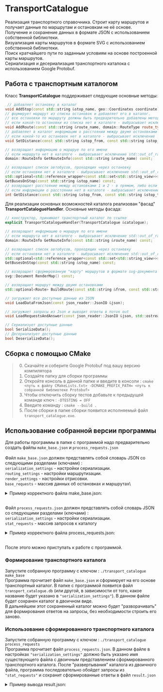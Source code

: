 # TransportCatalogue

Реализация транспортного справочника. 
Строит карту маршрутов и получает данные по маршрутам и остановкам не её основе.\
Получение и сохранение данных в формате JSON с использованием собственной библиотеки.\
Визуализация карты маршрутов в формате SVG с использованием собственной библиотеки.\
Поиск кратчайшего пути по заданным условиям на основе построенной карты маршрутов.\
Сериализация и десериализация транспортного каталока с использованием Google Protobuf.

## Работа с транспортным каталогом
Класс **TransportCatalogue** поддерживает следующие основные методы:
```c++
 // добавляет остановку в каталог
void AddStop(const std::string &stop_name, geo::Coordinates coordinate);
// формирует маршрут из списка остановок и добавляет его в каталог.
// все остановки по маршруту должны быть предварительно добавлены методом AddStop
// если какой-то остановки из списка нет в каталоге - выбрасывает исключение
void AddRoute(const std::string &route_name, domain::RouteType route_type, const std::vector<std::string> &stops);
// добавляет в каталог информацию о расстоянии между двумя остановками
// если какой-то из остановок нет в каталоге - выбрасывает исключение
void SetDistance(const std::string &stop_from, const std::string &stop_to, int distance);

// возвращает информацию о маршруе по его имени
// если маршрута нет в каталоге - выбрасывает исключение std::out_of_range
domain::RouteInfo GetRouteInfo(const std::string &route_name) const;

// возвращает список автобусов, проходящих через остановку
// если остановки нет в каталоге - выбрасывает исключение std::out_of_range
std::optional<std::reference_wrapper<const std::set<std::string_view>>>
GetBusesOnStop(const std::string &stop_name) const;
// возвращает расстояние между остановками 1 и 2 - в прямом, либо если нет - в обратном направлении
// если информации о расстоянии нет в каталоге - выбрасывает исключение
int GetDistance(const std::string &stop_from, const std::string &stop_to) const;
```
Для реализации основных возможностей каталога реализован "фасад" **TransportCatalogueHandler**. Основные методы фасада:
```c++
// конструктор, принимает транспортный каталог по ссылке
explicit TransportCatalogueHandler(TransportCatalogue &catalogue);

// возвращает информацию о маршруе по его имени
// если маршрута нет в каталоге - выбрасывает исключение std::out_of_range
domain::RouteInfo GetRouteInfo(const std::string &route_name) const;

// возвращает список автобусов, проходящих через остановку
// если остановки нет в каталоге - выбрасывает исключение std::out_of_range
std::optional<std::reference_wrapper<const std::set<std::string_view>>>
GetBusesOnStop(const std::string &stop_name) const;

// возвращает сформированную "карту" маршрутов в формате svg-документа
svg::Document RenderMap() const;

// возвращает маршрут между двумя остановками
std::optional<Route> BuildRoute(const std::string &from, const std::string &to);

// загружает все доступные данные из JSON
void LoadDataFromJson(const json_reader::JsonIO &json);

// загружает запросы из Json и выводит ответы в поток out
void LoadRequestsAndAnswer(const json_reader::JsonIO &json, std::ostream &out);

// Сериализует доступные данные
bool SerializeData();
// Десериализует доступные данные
bool DeserializeData();
```

## Сборка с помощью CMake
> 0. Скачайте и соберите Google Protobuf под вашу версию компилятора
> 1. Создайте папку для сборки программы
> 2. Откройте консоль в данной папке и введите в консоли : `cmake <путь к файлу CMakeLists.txt> -DCMAKE_PREFIX_PATH= <путь к собранной библиотеке Protobuf>` 
> 3. Чтобы отключить сборку тестов добавьте к предыдущей команде ключ : `-DTESTING = OFF`
> 4. Введите команду : `cmake --build .` 
> 5. После сборки в папке сборки появится исполняемый файл `transport_catalogue.exe`.

## Использование собранной версии программы

Для работы программы в папке с программой надо предварительно создать файлы `make_base.json` и `process_requests.json`\
\
Файл `make_base.json` должен представлять собой словарь JSON со следующими разделами (ключами) :\
`serialization_settings` - настройки сериализации.\
`routing_settings` - настройки маршрутизации. \
`render_settings` - настройки отрисовки. \
`base_requests` - массив данных об остановках и маршрутах\
<details>
  <summary>Пример корректного файла make_base.json:</summary>

```json 
  {
      "serialization_settings": {
          "file": "transport_catalogue.db"
      },
      "routing_settings": {
          "bus_wait_time": 2,
          "bus_velocity": 30
      },
      "render_settings": {
          "width": 1200,
          "height": 500,
          "padding": 50,
          "stop_radius": 5,
          "line_width": 14,
          "bus_label_font_size": 20,
          "bus_label_offset": [
              7,
              15
          ],
          "stop_label_font_size": 18,
          "stop_label_offset": [
              7,
              -3
          ],
          "underlayer_color": [
              255,
              255,
              255,
              0.85
          ],
          "underlayer_width": 3,
          "color_palette": [
              "green",
              [
                  255,
                  160,
                  0
              ],
              "red"
          ]
      },
      "base_requests": [
          {
              "type": "Bus",
              "name": "14",
              "stops": [
                  "Улица Лизы Чайкиной",
                  "Электросети",
                  "Ривьерский мост",
                  "Гостиница Сочи",
                  "Кубанская улица",
                  "По требованию",
                  "Улица Докучаева",
                  "Улица Лизы Чайкиной"
              ],
              "is_roundtrip": true
          },
          {
              "type": "Bus",
              "name": "24",
              "stops": [
                  "Улица Докучаева",
                  "Параллельная улица",
                  "Электросети",
                  "Санаторий Родина"
              ],
              "is_roundtrip": false
          },
          {
              "type": "Bus",
              "name": "114",
              "stops": [
                  "Морской вокзал",
                  "Ривьерский мост"
              ],
              "is_roundtrip": false
          },
          {
              "type": "Stop",
              "name": "Улица Лизы Чайкиной",
              "latitude": 43.590317,
              "longitude": 39.746833,
              "road_distances": {
                  "Электросети": 4300,
                  "Улица Докучаева": 2000
              }
          },
          {
              "type": "Stop",
              "name": "Морской вокзал",
              "latitude": 43.581969,
              "longitude": 39.719848,
              "road_distances": {
                  "Ривьерский мост": 850
              }
          },
          {
              "type": "Stop",
              "name": "Электросети",
              "latitude": 43.598701,
              "longitude": 39.730623,
              "road_distances": {
                  "Санаторий Родина": 4500,
                  "Параллельная улица": 1200,
                  "Ривьерский мост": 1900
              }
          },
          {
              "type": "Stop",
              "name": "Ривьерский мост",
              "latitude": 43.587795,
              "longitude": 39.716901,
              "road_distances": {
                  "Морской вокзал": 850,
                  "Гостиница Сочи": 1740
              }
          },
          {
              "type": "Stop",
              "name": "Гостиница Сочи",
              "latitude": 43.578079,
              "longitude": 39.728068,
              "road_distances": {
                  "Кубанская улица": 320
              }
          },
          {
              "type": "Stop",
              "name": "Кубанская улица",
              "latitude": 43.578509,
              "longitude": 39.730959,
              "road_distances": {
                  "По требованию": 370
              }
          },
          {
              "type": "Stop",
              "name": "По требованию",
              "latitude": 43.579285,
              "longitude": 39.733742,
              "road_distances": {
                  "Улица Докучаева": 600
              }
          },
          {
              "type": "Stop",
              "name": "Улица Докучаева",
              "latitude": 43.585586,
              "longitude": 39.733879,
              "road_distances": {
                  "Параллельная улица": 1100
              }
          },
          {
              "type": "Stop",
              "name": "Параллельная улица",
              "latitude": 43.590041,
              "longitude": 39.732886,
              "road_distances": {}
          },
          {
              "type": "Stop",
              "name": "Санаторий Родина",
              "latitude": 43.601202,
              "longitude": 39.715498,
              "road_distances": {}
          }
      ]
  }  
```
</details>

\
Файл `process_requests.json` должен представлять собой словарь JSON со следующими разделами (ключами) :\
`serialization_settings` - настройки сериализации.\
`stat_requests` - массив запросов к каталогу

<details>
  <summary>Пример корректного файла process_requests.json:</summary>

```json 
  {
      "serialization_settings": {
          "file": "transport_catalogue.db"
      },
      "stat_requests": [
          {
              "id": 218563507,
              "type": "Bus",
              "name": "14"
          },
          {
              "id": 508658276,
              "type": "Stop",
              "name": "Электросети"
          },
          {
              "id": 1964680131,
              "type": "Route",
              "from": "Морской вокзал",
              "to": "Параллельная улица"
          },
          {
              "id": 1359372752,
              "type": "Map"
          }
      ]
  }
```
</details>

\
После этого можно приступать к работе с программой.
### Формирование транспортного каталога
Запустите собранную программу с ключом : `./transport_catalogue make_base`\
Программа прочитает файл `make_base.json` и сформирует на его основе транспортный каталог.
В папке с программой появится файл `transport_catalogue.db` (или другой, в зависимости от того, какое название будет указано в `"serialization_settings"`). В данном файле будет сохранен каталог в двоичном виде.\
В дальнейшем этот сохраненный каталог можно будет "разворачивать" для формирования ответов на запросы, без необходимости строить его заново.

### Использование сформированного транспортного каталога
Запустите собранную программу с ключом : `./transport_catalogue process_requests`\
Программа прочитает файл `process_requests.json`. В данном файле в настройках `"serialization_settings"` должно быть указано имя существующего файла с двоичным представлением сформированного транспортного каталога.
После "развертывания" каталога из двоичного файла, программа последовательно обойдет запросы из `"stat_requests"` и сохранит сформированные ответы в файл `result.json`

<details>
  <summary>Пример вывода result.json:</summary>

```json
[{
  "curvature": 1.60481,
  "request_id": 218563507,
  "route_length": 11230,
  "stop_count": 8,
  "unique_stop_count": 7
}, {
  "buses": ["14", "24"],
  "request_id": 508658276
}, {
  "items": [{
    "stop_name": "Морской вокзал",
    "time": 2,
    "type": "Wait"
  }, {
    "bus": "114",
    "span_count": 1,
    "time": 1.7,
    "type": "Bus"
  }, {
    "stop_name": "Ривьерский мост",
    "time": 2,
    "type": "Wait"
  }, {
    "bus": "14",
    "span_count": 4,
    "time": 6.06,
    "type": "Bus"
  }, {
    "stop_name": "Улица Докучаева",
    "time": 2,
    "type": "Wait"
  }, {
    "bus": "24",
    "span_count": 1,
    "time": 2.2,
    "type": "Bus"
  }],
  "request_id": 1964680131,
  "total_time": 15.96
}, {
  "map": "<?xml version=\"1.0\" encoding=\"UTF-8\" ?>\n<svg xmlns=\"http://www.w3.org/2000/svg\" version=\"1.1\">\n  <polyline points=\"125.25,382.708 74.2702,281.925 125.25,382.708\" fill=\"none\" stroke=\"green\" stroke-width=\"14\" stroke-linecap=\"round\" stroke-linejoin=\"round\"/>\n  <polyline points=\"592.058,238.297 311.644,93.2643 74.2702,281.925 267.446,450 317.457,442.562 365.599,429.138 367.969,320.138 592.058,238.297\" fill=\"none\" stroke=\"rgb(255,160,0)\" stroke-width=\"14\" stroke-linecap=\"round\" stroke-linejoin=\"round\"/>\n  <polyline points=\"367.969,320.138 350.791,243.072 311.644,93.2643 50,50 311.644,93.2643 350.791,243.072 367.969,320.138\" fill=\"none\" stroke=\"red\" stroke-width=\"14\" stroke-linecap=\"round\" stroke-linejoin=\"round\"/>\n  <text fill=\"rgba(255,255,255,0.85)\" stroke=\"rgba(255,255,255,0.85)\" stroke-width=\"3\" stroke-linecap=\"round\" stroke-linejoin=\"round\" x=\"125.25\" y=\"382.708\" dx=\"7\" dy=\"15\" font-size=\"20\" font-family=\"Verdana\" font-weight=\"bold\">114</text>\n  <text fill=\"green\" x=\"125.25\" y=\"382.708\" dx=\"7\" dy=\"15\" font-size=\"20\" font-family=\"Verdana\" font-weight=\"bold\">114</text>\n  <text fill=\"rgba(255,255,255,0.85)\" stroke=\"rgba(255,255,255,0.85)\" stroke-width=\"3\" stroke-linecap=\"round\" stroke-linejoin=\"round\" x=\"74.2702\" y=\"281.925\" dx=\"7\" dy=\"15\" font-size=\"20\" font-family=\"Verdana\" font-weight=\"bold\">114</text>\n  <text fill=\"green\" x=\"74.2702\" y=\"281.925\" dx=\"7\" dy=\"15\" font-size=\"20\" font-family=\"Verdana\" font-weight=\"bold\">114</text>\n  <text fill=\"rgba(255,255,255,0.85)\" stroke=\"rgba(255,255,255,0.85)\" stroke-width=\"3\" stroke-linecap=\"round\" stroke-linejoin=\"round\" x=\"592.058\" y=\"238.297\" dx=\"7\" dy=\"15\" font-size=\"20\" font-family=\"Verdana\" font-weight=\"bold\">14</text>\n  <text fill=\"rgb(255,160,0)\" x=\"592.058\" y=\"238.297\" dx=\"7\" dy=\"15\" font-size=\"20\" font-family=\"Verdana\" font-weight=\"bold\">14</text>\n  <text fill=\"rgba(255,255,255,0.85)\" stroke=\"rgba(255,255,255,0.85)\" stroke-width=\"3\" stroke-linecap=\"round\" stroke-linejoin=\"round\" x=\"367.969\" y=\"320.138\" dx=\"7\" dy=\"15\" font-size=\"20\" font-family=\"Verdana\" font-weight=\"bold\">24</text>\n  <text fill=\"red\" x=\"367.969\" y=\"320.138\" dx=\"7\" dy=\"15\" font-size=\"20\" font-family=\"Verdana\" font-weight=\"bold\">24</text>\n  <text fill=\"rgba(255,255,255,0.85)\" stroke=\"rgba(255,255,255,0.85)\" stroke-width=\"3\" stroke-linecap=\"round\" stroke-linejoin=\"round\" x=\"50\" y=\"50\" dx=\"7\" dy=\"15\" font-size=\"20\" font-family=\"Verdana\" font-weight=\"bold\">24</text>\n  <text fill=\"red\" x=\"50\" y=\"50\" dx=\"7\" dy=\"15\" font-size=\"20\" font-family=\"Verdana\" font-weight=\"bold\">24</text>\n  <circle cx=\"267.446\" cy=\"450\" r=\"5\" fill=\"white\"/>\n  <circle cx=\"317.457\" cy=\"442.562\" r=\"5\" fill=\"white\"/>\n  <circle cx=\"125.25\" cy=\"382.708\" r=\"5\" fill=\"white\"/>\n  <circle cx=\"350.791\" cy=\"243.072\" r=\"5\" fill=\"white\"/>\n  <circle cx=\"365.599\" cy=\"429.138\" r=\"5\" fill=\"white\"/>\n  <circle cx=\"74.2702\" cy=\"281.925\" r=\"5\" fill=\"white\"/>\n  <circle cx=\"50\" cy=\"50\" r=\"5\" fill=\"white\"/>\n  <circle cx=\"367.969\" cy=\"320.138\" r=\"5\" fill=\"white\"/>\n  <circle cx=\"592.058\" cy=\"238.297\" r=\"5\" fill=\"white\"/>\n  <circle cx=\"311.644\" cy=\"93.2643\" r=\"5\" fill=\"white\"/>\n  <text fill=\"rgba(255,255,255,0.85)\" stroke=\"rgba(255,255,255,0.85)\" stroke-width=\"3\" stroke-linecap=\"round\" stroke-linejoin=\"round\" x=\"267.446\" y=\"450\" dx=\"7\" dy=\"-3\" font-size=\"18\" font-family=\"Verdana\">Гостиница Сочи</text>\n  <text fill=\"black\" x=\"267.446\" y=\"450\" dx=\"7\" dy=\"-3\" font-size=\"18\" font-family=\"Verdana\">Гостиница Сочи</text>\n  <text fill=\"rgba(255,255,255,0.85)\" stroke=\"rgba(255,255,255,0.85)\" stroke-width=\"3\" stroke-linecap=\"round\" stroke-linejoin=\"round\" x=\"317.457\" y=\"442.562\" dx=\"7\" dy=\"-3\" font-size=\"18\" font-family=\"Verdana\">Кубанская улица</text>\n  <text fill=\"black\" x=\"317.457\" y=\"442.562\" dx=\"7\" dy=\"-3\" font-size=\"18\" font-family=\"Verdana\">Кубанская улица</text>\n  <text fill=\"rgba(255,255,255,0.85)\" stroke=\"rgba(255,255,255,0.85)\" stroke-width=\"3\" stroke-linecap=\"round\" stroke-linejoin=\"round\" x=\"125.25\" y=\"382.708\" dx=\"7\" dy=\"-3\" font-size=\"18\" font-family=\"Verdana\">Морской вокзал</text>\n  <text fill=\"black\" x=\"125.25\" y=\"382.708\" dx=\"7\" dy=\"-3\" font-size=\"18\" font-family=\"Verdana\">Морской вокзал</text>\n  <text fill=\"rgba(255,255,255,0.85)\" stroke=\"rgba(255,255,255,0.85)\" stroke-width=\"3\" stroke-linecap=\"round\" stroke-linejoin=\"round\" x=\"350.791\" y=\"243.072\" dx=\"7\" dy=\"-3\" font-size=\"18\" font-family=\"Verdana\">Параллельная улица</text>\n  <text fill=\"black\" x=\"350.791\" y=\"243.072\" dx=\"7\" dy=\"-3\" font-size=\"18\" font-family=\"Verdana\">Параллельная улица</text>\n  <text fill=\"rgba(255,255,255,0.85)\" stroke=\"rgba(255,255,255,0.85)\" stroke-width=\"3\" stroke-linecap=\"round\" stroke-linejoin=\"round\" x=\"365.599\" y=\"429.138\" dx=\"7\" dy=\"-3\" font-size=\"18\" font-family=\"Verdana\">По требованию</text>\n  <text fill=\"black\" x=\"365.599\" y=\"429.138\" dx=\"7\" dy=\"-3\" font-size=\"18\" font-family=\"Verdana\">По требованию</text>\n  <text fill=\"rgba(255,255,255,0.85)\" stroke=\"rgba(255,255,255,0.85)\" stroke-width=\"3\" stroke-linecap=\"round\" stroke-linejoin=\"round\" x=\"74.2702\" y=\"281.925\" dx=\"7\" dy=\"-3\" font-size=\"18\" font-family=\"Verdana\">Ривьерский мост</text>\n  <text fill=\"black\" x=\"74.2702\" y=\"281.925\" dx=\"7\" dy=\"-3\" font-size=\"18\" font-family=\"Verdana\">Ривьерский мост</text>\n  <text fill=\"rgba(255,255,255,0.85)\" stroke=\"rgba(255,255,255,0.85)\" stroke-width=\"3\" stroke-linecap=\"round\" stroke-linejoin=\"round\" x=\"50\" y=\"50\" dx=\"7\" dy=\"-3\" font-size=\"18\" font-family=\"Verdana\">Санаторий Родина</text>\n  <text fill=\"black\" x=\"50\" y=\"50\" dx=\"7\" dy=\"-3\" font-size=\"18\" font-family=\"Verdana\">Санаторий Родина</text>\n  <text fill=\"rgba(255,255,255,0.85)\" stroke=\"rgba(255,255,255,0.85)\" stroke-width=\"3\" stroke-linecap=\"round\" stroke-linejoin=\"round\" x=\"367.969\" y=\"320.138\" dx=\"7\" dy=\"-3\" font-size=\"18\" font-family=\"Verdana\">Улица Докучаева</text>\n  <text fill=\"black\" x=\"367.969\" y=\"320.138\" dx=\"7\" dy=\"-3\" font-size=\"18\" font-family=\"Verdana\">Улица Докучаева</text>\n  <text fill=\"rgba(255,255,255,0.85)\" stroke=\"rgba(255,255,255,0.85)\" stroke-width=\"3\" stroke-linecap=\"round\" stroke-linejoin=\"round\" x=\"592.058\" y=\"238.297\" dx=\"7\" dy=\"-3\" font-size=\"18\" font-family=\"Verdana\">Улица Лизы Чайкиной</text>\n  <text fill=\"black\" x=\"592.058\" y=\"238.297\" dx=\"7\" dy=\"-3\" font-size=\"18\" font-family=\"Verdana\">Улица Лизы Чайкиной</text>\n  <text fill=\"rgba(255,255,255,0.85)\" stroke=\"rgba(255,255,255,0.85)\" stroke-width=\"3\" stroke-linecap=\"round\" stroke-linejoin=\"round\" x=\"311.644\" y=\"93.2643\" dx=\"7\" dy=\"-3\" font-size=\"18\" font-family=\"Verdana\">Электросети</text>\n  <text fill=\"black\" x=\"311.644\" y=\"93.2643\" dx=\"7\" dy=\"-3\" font-size=\"18\" font-family=\"Verdana\">Электросети</text>\n</svg>",
  "request_id": 1359372752
}]
```
</details>
